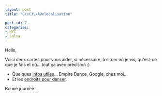 ```yaml
---
layout: post
title: "G\xC3\xA9olocalisation"

post_id: 7
categories:
- NYC
- Salsa
---
```


Hello,

Voici deux cartes pour vous aider, si nécessaire, à situer où je vis, qu'est-ce que je fais et où... tout ça avec précision :)

- Quelques <a href="http://maps.google.com/maps/ms?ie=UTF8&msa=0&hl=en&msid=114619282960483251978.00000112014a06aeed3ef">infos utiles</a>... Empire Dance, Google, chez moi...
- Et les <a href="http://maps.google.com/maps/ms?ie=UTF8&msa=0&hl=en&msid=114619282960483251978.00000111c269d45a1e52b">endroits pour danser</a>.


Bonne journée !
